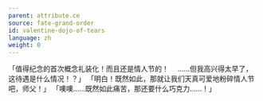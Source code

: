 ```yaml
---
parent: attribute.ce
source: fate-grand-order
id: valentine-dojo-of-tears
language: zh
weight: 0
---
```


「值得纪念的首次概念礼装化！而且还是情人节的！
　……但我高兴得太早了，这待遇是什么情况！？」
「明白！既然如此，那就让我们天真可爱地粉碎情人节吧，师父！」
「噢噢……既然如此痛苦，那还要什么巧克力……！」
